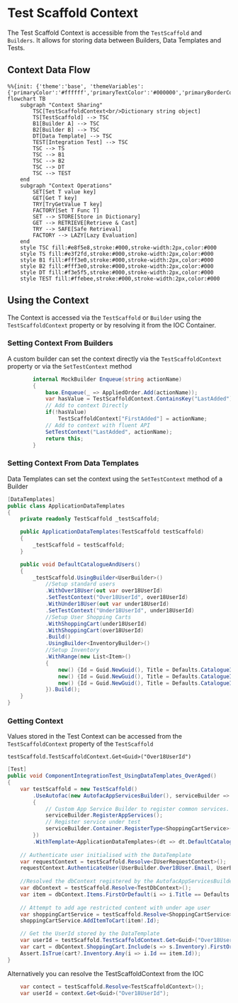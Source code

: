 # Test Scaffold Context

The Test Scaffold Context is accessible from the `TestScaffold` and `Builders`.
It allows for storing data between Builders, Data Templates and Tests.

## Context Data Flow

```mermaid
%%{init: {'theme':'base', 'themeVariables': {'primaryColor':'#ffffff','primaryTextColor':'#000000','primaryBorderColor':'#000000','lineColor':'#000000','secondaryColor':'#f0f0f0','tertiaryColor':'#ffffff'}}}%%
flowchart TB
    subgraph "Context Sharing"
        TSC[TestScaffoldContext<br/>Dictionary string object]
        TS[TestScaffold] --> TSC
        B1[Builder A] --> TSC
        B2[Builder B] --> TSC
        DT[Data Template] --> TSC
        TEST[Integration Test] --> TSC
        TSC --> TS
        TSC --> B1
        TSC --> B2
        TSC --> DT
        TSC --> TEST
    end
    subgraph "Context Operations"
        SET[Set T value key]
        GET[Get T key]
        TRY[TryGetValue T key]
        FACTORY[Set T Func T]
        SET --> STORE[Store in Dictionary]
        GET --> RETRIEVE[Retrieve & Cast]
        TRY --> SAFE[Safe Retrieval]
        FACTORY --> LAZY[Lazy Evaluation]
    end
    style TSC fill:#e8f5e8,stroke:#000,stroke-width:2px,color:#000
    style TS fill:#e3f2fd,stroke:#000,stroke-width:2px,color:#000
    style B1 fill:#fff3e0,stroke:#000,stroke-width:2px,color:#000
    style B2 fill:#fff3e0,stroke:#000,stroke-width:2px,color:#000
    style DT fill:#f3e5f5,stroke:#000,stroke-width:2px,color:#000
    style TEST fill:#ffebee,stroke:#000,stroke-width:2px,color:#000
```


## Using the Context

The Context is accessed via the `TestScaffold` or `Builder` using the `TestScaffoldContext` property or by resolving it from the IOC Container.

### Setting Context From Builders
A custom builder can set the context directly via the `TestScaffoldContext` property or via the `SetTestContext` method

```csharp
        internal MockBuilder Enqueue(string actionName)
        {
            base.Enqueue(_ => AppliedOrder.Add(actionName));
            var hasValue = TestScaffoldContext.ContainsKey("LastAdded");
            // Add to context Directly
            if(!hasValue)
                TestScaffoldContext["FirstAdded"] = actionName;
            // Add to context with fluent API
            SetTestContext("LastAdded", actionName);
            return this;
        }

```

### Setting Context From Data Templates

Data Templates can set the context using the `SetTestContext` method of a Builder

```csharp
[DataTemplates]
public class ApplicationDataTemplates
{
    private readonly TestScaffold _testScaffold;

    public ApplicationDataTemplates(TestScaffold testScaffold)
    {
        _testScaffold = testScaffold;
    }

    public void DefaultCatalogueAndUsers()
    {
        _testScaffold.UsingBuilder<UserBuilder>()
            //Setup standard users
            .WithOver18User(out var over18UserId)
            .SetTestContext("Over18UserId", over18UserId)
            .WithUnder18User(out var under18UserId)
            .SetTestContext("Under18UserId", under18UserId)
            //Setup User Shopping Carts
            .WithShoppingCart(under18UserId)
            .WithShoppingCart(over18UserId)
            .Build()
            .UsingBuilder<InventoryBuilder>()
            //Setup Inventory
            .WithRange(new List<Item>()
            {
                new() {Id = Guid.NewGuid(), Title = Defaults.CatalogueItems.Minions, Price = 21},
                new() {Id = Guid.NewGuid(), Title = Defaults.CatalogueItems.Avengers, Price = 24},
                new() {Id = Guid.NewGuid(), Title = Defaults.CatalogueItems.DeadPool, Price = 14, AgeRestriction = 15}
            }).Build();
    }
}
```

### Getting Context

Values stored in the Test Context can be accessed from the `TestScaffoldContext` property of the `TestScaffold`

`testScaffold.TestScaffoldContext.Get<Guid>("Over18UserId")`

```csharp
[Test]
public void ComponentIntegrationTest_UsingDataTemplates_OverAged()
{
    var testScaffold = new TestScaffold()
        .UseAutofac(new AutofacAppServicesBuilder(), serviceBuilder =>
        {
            // Custom App Service Builder to register common services.
            serviceBuilder.RegisterAppServices();
            // Register service under test
            serviceBuilder.Container.RegisterType<ShoppingCartService>();
        })
        .WithTemplate<ApplicationDataTemplates>(dt => dt.DefaultCatalogueAndUsers());
    
    // Authenticate user initialised with the DataTemplate
    var requestContext = testScaffold.Resolve<IUserRequestContext>();
    requestContext.AuthenticateUser(UserBuilder.Over18User.Email, UserBuilder.Over18User.Password);
    
    //Resolved the dbContext registered by the AutofacAppServicesBuilder
    var dbContext = testScaffold.Resolve<TestDbContext>();
    var item = dbContext.Items.FirstOrDefault(i => i.Title == Defaults.CatalogueItems.DeadPool);
    
    // Attempt to add age restricted content with under age user
    var shoppingCartService = testScaffold.Resolve<ShoppingCartService>();
    shoppingCartService.AddItemToCart(item!.Id);

    // Get the UserId stored by the DataTemplate
    var userId = testScaffold.TestScaffoldContext.Get<Guid>("Over18UserId");
    var cart = dbContext.ShoppingCart.Include(s => s.Inventory).FirstOrDefault(u => u.UserId == userId);
    Assert.IsTrue(cart?.Inventory.Any(i => i.Id == item.Id));
}
```

Alternatively you can resolve the TestScaffoldContext from the IOC

```csharp
    var contect = testScaffold.Resolve<TestScaffoldContext>();
    var userId = context.Get<Guid>("Over18UserId");
```
